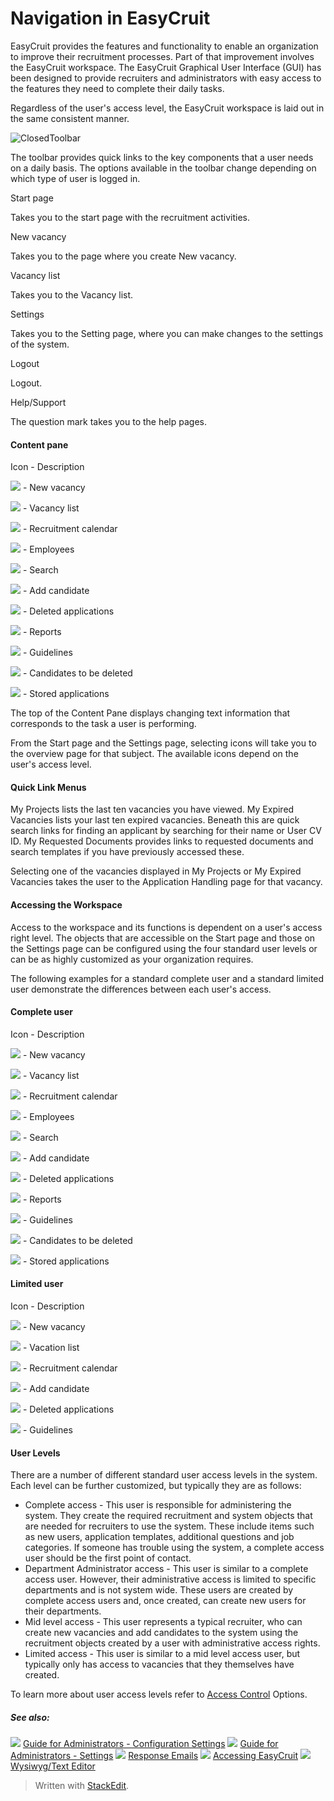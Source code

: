 # Navigation in EasyCruit

EasyCruit provides the features and functionality to enable an organization to improve their recruitment processes. Part of that improvement involves the EasyCruit workspace. The EasyCruit Graphical User Interface (GUI) has been designed to provide recruiters and administrators with easy access to the features they need to complete their daily tasks.

Regardless of the user's access level, the EasyCruit workspace is laid out in the same consistent manner.

![Closed](../Skins/Default/Stylesheets/Images/transparent.gif)Toolbar

The toolbar provides quick links to the key components that a user needs on a daily basis. The options available in the toolbar change depending on which type of user is logged in.

Start page

Takes you to the start page with the recruitment activities.

New vacancy

Takes you to the page where you create  New vacancy.

Vacancy list

Takes you to the  Vacancy list.

Settings

Takes you to the Setting page, where you can make changes to the settings of the system.

Logout

Logout.

Help/Support

The question mark takes you to the help pages.

#### Content pane

Icon - Description

![](../Resources/Images/new_vacancy.jpg) - New vacancy

![](../Resources/Images/vacancy_list.jpg) - Vacancy list

![](../Resources/Images/recruitment_calendar.jpg) - Recruitment calendar

![](../Resources/Images/employees.jpg) - Employees

![](../Resources/Images/search.jpg) - Search

![](../Resources/Images/add_candidate.jpg) - Add candidate

![](../Resources/Images/deleted_applications.jpg) - Deleted applications

![](../Resources/Images/reports.jpg) - Reports

![](../Resources/Images/guidelines.jpg) - Guidelines

![](../Resources/Images/candidates_to_be_deleted.jpg) - Candidates to be deleted

![](../Resources/Images/stored_applications.jpg) - Stored applications

The top of the  Content Pane  displays changing text information that corresponds to the task a user is performing.

From the  Start page  and the  Settings page, selecting icons will take you to the overview page for that subject. The available icons depend on the user's access level.

#### Quick Link Menus

My Projects  lists the last ten vacancies you have viewed.  My Expired Vacancies  lists your last ten expired vacancies. Beneath this are quick search links for finding an applicant by searching for their name or User CV ID.  My Requested Documents  provides links to requested documents and search templates if you have previously accessed these.

Selecting one of the vacancies displayed in  My Projects  or  My Expired Vacancies  takes the user to the  Application Handling  page for that vacancy.

#### Accessing the Workspace

Access to the workspace and its functions is dependent on a user's access right level. The objects that are accessible on the  Start page  and those on the  Settings page  can be configured using the four standard user levels or can be as highly customized as your organization requires.

The following examples for a standard complete user and a standard limited user demonstrate the differences between each user's access.

#### Complete user

Icon - Description

![](../Resources/Images/new_vacancy.jpg) - New vacancy

![](../Resources/Images/vacancy_list.jpg) - Vacancy list

![](../Resources/Images/recruitment_calendar.jpg) - Recruitment calendar

![](../Resources/Images/employees.jpg) - Employees

![](../Resources/Images/search.jpg) - Search

![](../Resources/Images/add_candidate.jpg) - Add candidate

![](../Resources/Images/deleted_applications.jpg) - Deleted applications

![](../Resources/Images/reports.jpg) - Reports

![](../Resources/Images/guidelines.jpg) - Guidelines

![](../Resources/Images/candidates_to_be_deleted.jpg) - Candidates to be deleted

![](../Resources/Images/stored_applications.jpg) - Stored applications

#### Limited user

Icon - Description

![](../Resources/Images/new_vacancy.jpg) - New vacancy

![](../Resources/Images/vacancy_list.jpg) - Vacation list

![](../Resources/Images/recruitment_calendar.jpg) - Recruitment calendar

![](../Resources/Images/add_candidate.jpg) - Add candidate

![](../Resources/Images/deleted_applications.jpg) - Deleted applications

![](../Resources/Images/guidelines.jpg) - Guidelines

#### User Levels

There are a number of different standard user access levels in the system. Each level can be further customized, but typically they are as follows:

-   Complete access  - This user is responsible for administering the system. They create the required recruitment and system objects that are needed for recruiters to use the system. These include items such as new users, application templates, additional questions and job categories. If someone has trouble using the system, a complete access user should be the first point of contact.
-   Department Administrator access  - This user is similar to a complete access user. However, their administrative access is limited to specific departments and is not system wide. These users are created by complete access users and, once created, can create new users for their departments.
-   Mid level access  - This user represents a typical recruiter, who can create new vacancies and add candidates to the system using the recruitment objects created by a user with administrative access rights.
-   Limited access  - This user is similar to a mid level access user, but typically only has access to vacancies that they themselves have created.

To learn more about user access levels refer to  [Access Control](access_control_options.htm)  Options.

##### See also:

![](../Resources/Images/icon-document-link.png) [Guide for Administrators - Configuration Settings](guide_for_administrators_configuration_settings.htm)
![](../Resources/Images/icon-document-link.png) [Guide for Administrators - Settings](guide_for_administrators_settings.htm)
![](../Resources/Images/icon-document-link.png) [Response Emails](response_emails.htm)
![](../Resources/Images/icon-document-link.png) [Accessing EasyCruit](accessing_easycruit.htm)
![](../Resources/Images/icon-document-link.png) [Wysiwyg/Text Editor](wysiwyg_text_editor.htm)


> Written with [StackEdit](https://stackedit.io/).
<!--stackedit_data:
eyJoaXN0b3J5IjpbLTE5MjcxMTU3MDFdfQ==
-->